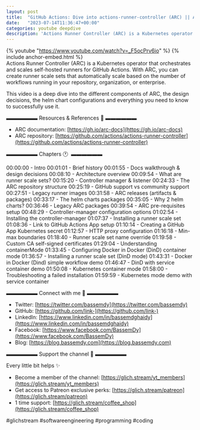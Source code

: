 ```yaml
---
layout: post
title:  "GitHub Actions: Dive into actions-runner-controller (ARC) || Advanced installation &amp; configuration"
date:   "2023-07-14T11:36:47+00:00"
categories: youtube deepdive
description: 'Actions Runner Controller (ARC) is a Kubernetes operator that orchestrates and scales self-hosted runners for GitHub Actions. With ARC, you can create runner scale sets that automatically scale based on the number of workflows running in your repository, organization, or enterprise.'
---
```

{% youtube  "https://www.youtube.com/watch?v=_F5ocPrv6io" %}
{% include anchor-embed.html %}
<br />
Actions Runner Controller (ARC) is a Kubernetes operator that orchestrates and scales self-hosted runners for GitHub Actions. With ARC, you can create runner scale sets that automatically scale based on the number of workflows running in your repository, organization, or enterprise.

This video is a deep dive into the different components of ARC, the design decisions, the helm chart configurations and everything you need to know to successfully use it.

▬▬▬▬▬▬ Resources &amp; References 📕 ▬▬▬▬▬▬

- ARC documentation: [https://gh.io/arc-docs](https://gh.io/arc-docs)
- ARC repository: [https://github.com/actions/actions-runner-controller](https://github.com/actions/actions-runner-controller)

▬▬▬▬▬▬ Chapters 🕐  ▬▬▬▬▬▬

00:00:00 - Intro 
00:01:01 - Brief history 
00:01:55 - Docs walkthrough &amp; design decisions 
00:08:10 - Architecture overview 
00:09:54 - What are runner scale sets? 
00:15:20 - Controller manager &amp; listener 
00:24:33 - The ARC repository structure 
00:25:19 - GitHub support vs community support 
00:27:51 - Legacy runner images 
00:31:58 - ARC releases (artifacts &amp; packages) 
00:33:17 - The helm charts packages 
00:35:05 - Why 2 helm charts? 
00:36:46 - Legacy ARC packages 
00:39:54 - ARC pre-requisites setup 
00:48:29 - Controller-manager configuration options 
01:02:54 - Installing the controller-manager 
01:07:37 - Installing a runner scale set 
01:08:36 - Link to GitHub Actions App setup 
01:10:14 - Creating a GitHub App Kubernetes secret 
01:12:57 - HTTP proxy configuration 
01:16:18 - Min-max boundaries 
01:18:40 - Runner scale set name override 
01:19:58 - Custom CA self-signed certificates 
01:29:04 - Understanding containerMode 
01:33:45 - Configuring Docker in Docker (DinD) container mode 
01:36:57 - Installing a runner scale set (DinD mode) 
01:43:31 - Docker in Docker (Dind) simple workflow demo 
01:46:47 - DinD with service container demo 
01:50:08 - Kubernetes container mode 
01:58:00 - Troubleshooting a failed installation 
01:59:59 - Kubernetes mode  demo with service container 

▬▬▬▬▬▬ Connect with me 👋 ▬▬▬▬▬▬

- Twitter: [https://twitter.com/bassemdy](https://twitter.com/bassemdy)
- GitHub: [https://github.com/link-](https://github.com/link-)
- LinkedIn: [https://www.linkedin.com/in/bassemdghaidy](https://www.linkedin.com/in/bassemdghaidy)
- Facebook: [https://www.facebook.com/BassemDy](https://www.facebook.com/BassemDy)
- Blog: [https://blog.bassemdy.com](https://blog.bassemdy.com)

▬▬▬▬▬▬ Support the channel 💜 ▬▬▬▬▬▬

Every little bit helps ✨
- Become a member of the channel: [https://glich.stream/yt_members](https://glich.stream/yt_members)
- Get access to Patreon exclusive perks: [https://glich.stream/patreon](https://glich.stream/patreon)
- 1 time support: [https://glich.stream/coffee_shop](https://glich.stream/coffee_shop)

#glichstream #softwareengineering #programming #coding
